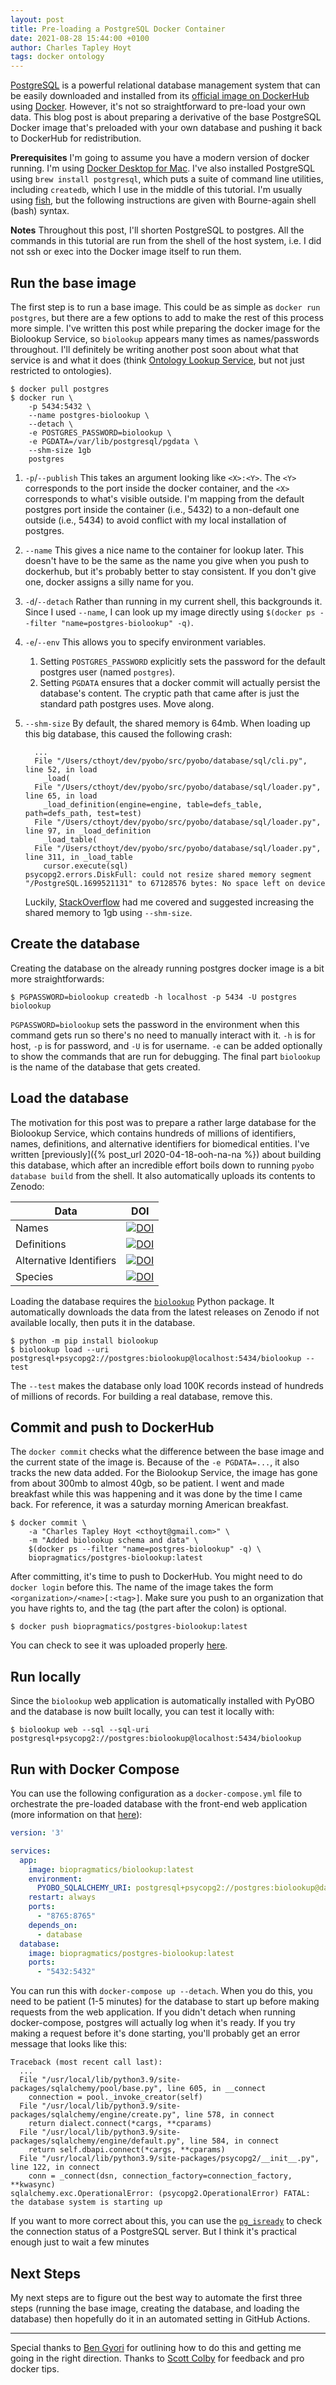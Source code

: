 ```yaml
---
layout: post
title: Pre-loading a PostgreSQL Docker Container
date: 2021-08-28 15:44:00 +0100
author: Charles Tapley Hoyt
tags: docker ontology
---
```

[PostgreSQL](https://www.postgresql.org/) is a powerful relational database management system that
can be easily downloaded and installed from
its [official image on DockerHub](https://hub.docker.com/_/postgres)
using [Docker](https://www.docker.com/). However, it's not so straightforward to pre-load your own
data. This blog post is about preparing a derivative of the base PostgreSQL Docker image that's
preloaded with your own database and pushing it back to DockerHub for redistribution.

**Prerequisites** I'm going to assume you have a modern version of docker running. I'm using
[Docker Desktop for Mac](https://hub.docker.com/editions/community/docker-ce-desktop-mac/). I've
also installed PostgreSQL using `brew install postgresql`, which puts a suite of command line
utilities, including `createdb`, which I use in the middle of this tutorial. I'm usually
using [fish](https://fishshell.com/), but the following instructions are given with Bourne-again
shell (bash) syntax.

**Notes** Throughout this post, I'll shorten PostgreSQL to postgres. All the commands in this
tutorial are run from the shell of the host system, i.e. I did not ssh or exec into the Docker image
itself to run them.

## Run the base image

The first step is to run a base image. This could be as simple as `docker run postgres`, but there
are a few options to add to make the rest of this process more simple. I've written this post while
preparing the docker image for the Biolookup Service, so `biolookup` appears many times as
names/passwords throughout. I'll definitely be writing another post soon about what that service is
and what it does (think [Ontology Lookup Service](https://www.ebi.ac.uk/ols/index), but not just
restricted to ontologies).

```shell
$ docker pull postgres
$ docker run \
    -p 5434:5432 \
    --name postgres-biolookup \
    --detach \
    -e POSTGRES_PASSWORD=biolookup \
    -e PGDATA=/var/lib/postgresql/pgdata \
    --shm-size 1gb
    postgres
```

1. `-p`/`--publish` This takes an argument looking like `<X>:<Y>`. The `<Y>` corresponds to the port
   inside the docker container, and the `<X>` corresponds to what's visible outside. I'm mapping
   from the default postgres port inside the container (i.e., 5432) to a non-default one outside
   (i.e., 5434) to avoid conflict with my local installation of postgres.
3. `--name` This gives a nice name to the container for lookup later. This doesn't have to be the
   same as the name you give when you push to dockerhub, but it's probably better to stay
   consistent. If you don't give one, docker assigns a silly name for you.
4. `-d`/`--detach` Rather than running in my current shell, this backgrounds it. Since I
   used `--name`, I can look up my image directly
   using `$(docker ps --filter "name=postgres-biolookup" -q)`.
5. `-e`/`--env` This allows you to specify environment variables.
    1. Setting `POSTGRES_PASSWORD` explicitly sets the password for the default postgres user
       (named `postgres`).
    3. Setting `PGDATA` ensures that a docker commit will actually persist the database's content.
       The cryptic path that came after is just the standard path postgres uses. Move along.
6. `--shm-size` By default, the shared memory is 64mb. When loading up this big database, this
   caused the following crash:

   ```python-traceback
     ...
     File "/Users/cthoyt/dev/pyobo/src/pyobo/database/sql/cli.py", line 52, in load
       _load(
     File "/Users/cthoyt/dev/pyobo/src/pyobo/database/sql/loader.py", line 65, in load
       _load_definition(engine=engine, table=defs_table, path=defs_path, test=test)
     File "/Users/cthoyt/dev/pyobo/src/pyobo/database/sql/loader.py", line 97, in _load_definition
       _load_table(
     File "/Users/cthoyt/dev/pyobo/src/pyobo/database/sql/loader.py", line 311, in _load_table
       cursor.execute(sql)
   psycopg2.errors.DiskFull: could not resize shared memory segment "/PostgreSQL.1699521131" to 67128576 bytes: No space left on device
   ```

   Luckily, [StackOverflow](https://stackoverflow.com/questions/56751565/pq-could-not-resize-shared-memory-segment-no-space-left-on-device)
   had me covered and suggested increasing the shared memory to 1gb using `--shm-size`.

## Create the database

Creating the database on the already running postgres docker image is a bit more straightforwards:

```shell
$ PGPASSWORD=biolookup createdb -h localhost -p 5434 -U postgres biolookup
```

`PGPASSWORD=biolookup` sets the password in the environment when this command gets run so there's no
need to manually interact with it. `-h` is for host, `-p` is for password, and `-U` is for
username. `-e` can be added optionally to show the commands that are run for debugging. The final
part `biolookup` is the name of the database that gets created.

## Load the database

The motivation for this post was to prepare a rather large database for the Biolookup Service, which
contains hundreds of millions of identifiers, names, definitions, and alternative identifiers for
biomedical entities. I've written [previously]({% post_url 2020-04-18-ooh-na-na %}) about building
this database, which after an incredible effort boils down to running
`pyobo database build` from the shell. It also automatically uploads its contents to Zenodo:

| Data                    | DOI                                                                                                       |
|-------------------------|-----------------------------------------------------------------------------------------------------------|
| Names                   | [![DOI](https://zenodo.org/badge/DOI/10.5281/zenodo.4660694.svg)](https://doi.org/10.5281/zenodo.4660694) |
| Definitions             | [![DOI](https://zenodo.org/badge/DOI/10.5281/zenodo.4662925.svg)](https://doi.org/10.5281/zenodo.4662925) |
| Alternative Identifiers | [![DOI](https://zenodo.org/badge/DOI/10.5281/zenodo.4661368.svg)](https://doi.org/10.5281/zenodo.4661368) |
| Species                 | [![DOI](https://zenodo.org/badge/DOI/10.5281/zenodo.5334738.svg)](https://doi.org/10.5281/zenodo.5334738) |

Loading the database requires the [`biolookup`](https://github.com/biolookup/biolookup) Python
package. It automatically downloads the data from the latest releases on Zenodo if not available
locally, then puts it in the database.

```shell
$ python -m pip install biolookup
$ biolookup load --uri postgresql+psycopg2://postgres:biolookup@localhost:5434/biolookup --test
```

The `--test` makes the database only load 100K records instead of hundreds of millions of records.
For building a real database, remove this.

## Commit and push to DockerHub

The `docker commit` checks what the difference between the base image and the current state of the
image is. Because of the `-e PGDATA=...`, it also tracks the new data added. For the Biolookup
Service, the image has gone from about 300mb to almost 40gb, so be patient. I went and made
breakfast while this was happening and it was done by the time I came back. For reference, it was a
saturday morning American breakfast.

```shell
$ docker commit \
    -a "Charles Tapley Hoyt <cthoyt@gmail.com>" \
    -m "Added biolookup schema and data" \
    $(docker ps --filter "name=postgres-biolookup" -q) \
    biopragmatics/postgres-biolookup:latest
```

After committing, it's time to push to DockerHub. You might need to do `docker login` before this.
The name of the image takes the form `<organization>/<name>[:<tag>]`. Make sure you push to an
organization that you have rights to, and the tag (the part after the colon) is optional.

```shell
$ docker push biopragmatics/postgres-biolookup:latest
```

You can check to see it was uploaded
properly [here](https://hub.docker.com/repository/docker/biopragmatics/postgres-biolookup).

## Run locally

Since the `biolookup` web application is automatically installed with PyOBO and the database is now
built locally, you can test it locally with:

```shell
$ biolookup web --sql --sql-uri postgresql+psycopg2://postgres:biolookup@localhost:5434/biolookup
```

## Run with Docker Compose

You can use the following configuration as a `docker-compose.yml` file to orchestrate the pre-loaded
database with the front-end web application (more information on
that [here](https://github.com/biolookup/biolookup-docker/)):

```yaml
version: '3'

services:
  app:
    image: biopragmatics/biolookup:latest
    environment:
      PYOBO_SQLALCHEMY_URI: postgresql+psycopg2://postgres:biolookup@database/biolookup
    restart: always
    ports:
      - "8765:8765"
    depends_on:
      - database
  database:
    image: biopragmatics/postgres-biolookup:latest
    ports:
      - "5432:5432"
```

You can run this with `docker-compose up --detach`. When you do this, you need to be patient (1-5
minutes) for the database to start up before making requests from the web application. If you didn't
detach when running docker-compose, postgres will actually log when it's ready. If you try making a
request before it's done starting, you'll probably get an error message that looks like this:

```python-traceback
Traceback (most recent call last):
  ...
  File "/usr/local/lib/python3.9/site-packages/sqlalchemy/pool/base.py", line 605, in __connect
    connection = pool._invoke_creator(self)
  File "/usr/local/lib/python3.9/site-packages/sqlalchemy/engine/create.py", line 578, in connect
    return dialect.connect(*cargs, **cparams)
  File "/usr/local/lib/python3.9/site-packages/sqlalchemy/engine/default.py", line 584, in connect
    return self.dbapi.connect(*cargs, **cparams)
  File "/usr/local/lib/python3.9/site-packages/psycopg2/__init__.py", line 122, in connect
    conn = _connect(dsn, connection_factory=connection_factory, **kwasync)
sqlalchemy.exc.OperationalError: (psycopg2.OperationalError) FATAL:  the database system is starting up
```

If you want to more correct about this, you can use the
[`pg_isready`](https://www.postgresql.org/docs/current/app-pg-isready.html) to check the connection
status of a PostgreSQL server. But I think it's practical enough just to wait a few minutes

## Next Steps

My next steps are to figure out the best way to automate the first three steps (running the base
image, creating the database, and loading the database) then hopefully do it in an automated setting
in GitHub Actions.

---

Special thanks to [Ben Gyori](https://github.com/bgyori) for outlining how to do this and getting me
going in the right direction. Thanks to [Scott Colby](https://github.com/scolby33) for feedback and
pro docker tips.
